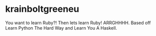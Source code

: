 # krainboltgreeneu
You want to learn Ruby?! Then lets learn Ruby! ARRGHHHH. Based off Learn Python The Hard Way and Learn You A Haskell.
